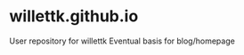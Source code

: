 willettk.github.io
==================

User repository for willettk
Eventual basis for blog/homepage